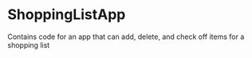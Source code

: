 # ShoppingListApp
Contains code for an app that can add, delete, and check off items for a shopping list
